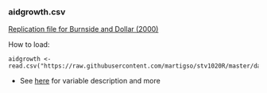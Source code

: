### aidgrowth.csv
[Replication file for Burnside and Dollar (2000)](http://www.jstor.org/stable/117311?seq=1#page_scan_tab_contents)

How to load:
  ~~~~
  aidgrowth <- read.csv("https://raw.githubusercontent.com/martigso/stv1020R/master/data/aidgrowth.csv")
  ~~~~
* See [here](https://github.com/martigso/stv1020R/tree/master/docs/aidgrowth) for variable description and more


